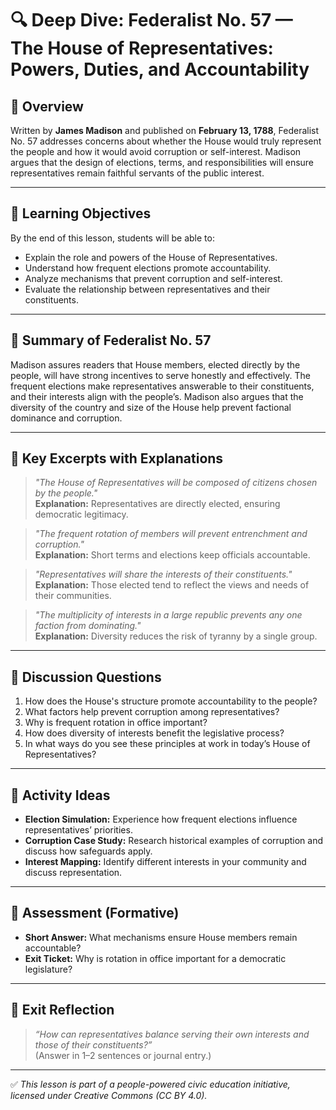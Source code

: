 # 🔍 Deep Dive: Federalist No. 57 — The House of Representatives: Powers, Duties, and Accountability

## 🧭 Overview

Written by **James Madison** and published on **February 13, 1788**, Federalist No. 57 addresses concerns about whether the House would truly represent the people and how it would avoid corruption or self-interest. Madison argues that the design of elections, terms, and responsibilities will ensure representatives remain faithful servants of the public interest.

---

## 🎯 Learning Objectives

By the end of this lesson, students will be able to:  
- Explain the role and powers of the House of Representatives.  
- Understand how frequent elections promote accountability.  
- Analyze mechanisms that prevent corruption and self-interest.  
- Evaluate the relationship between representatives and their constituents.

---

## 📘 Summary of Federalist No. 57

Madison assures readers that House members, elected directly by the people, will have strong incentives to serve honestly and effectively. The frequent elections make representatives answerable to their constituents, and their interests align with the people’s. Madison also argues that the diversity of the country and size of the House help prevent factional dominance and corruption.

---

## 📖 Key Excerpts with Explanations

> *"The House of Representatives will be composed of citizens chosen by the people."*  
**Explanation:** Representatives are directly elected, ensuring democratic legitimacy.

> *"The frequent rotation of members will prevent entrenchment and corruption."*  
**Explanation:** Short terms and elections keep officials accountable.

> *"Representatives will share the interests of their constituents."*  
**Explanation:** Those elected tend to reflect the views and needs of their communities.

> *"The multiplicity of interests in a large republic prevents any one faction from dominating."*  
**Explanation:** Diversity reduces the risk of tyranny by a single group.

---

## 💬 Discussion Questions

1. How does the House's structure promote accountability to the people?  
2. What factors help prevent corruption among representatives?  
3. Why is frequent rotation in office important?  
4. How does diversity of interests benefit the legislative process?  
5. In what ways do you see these principles at work in today’s House of Representatives?

---

## 🧪 Activity Ideas

- **Election Simulation:** Experience how frequent elections influence representatives’ priorities.  
- **Corruption Case Study:** Research historical examples of corruption and discuss how safeguards apply.  
- **Interest Mapping:** Identify different interests in your community and discuss representation.

---

## 📎 Assessment (Formative)

- **Short Answer:** What mechanisms ensure House members remain accountable?  
- **Exit Ticket:** Why is rotation in office important for a democratic legislature?

---

## 🏁 Exit Reflection

> *“How can representatives balance serving their own interests and those of their constituents?”*  
(Answer in 1–2 sentences or journal entry.)

---

✅ *This lesson is part of a people-powered civic education initiative, licensed under Creative Commons (CC BY 4.0).*
